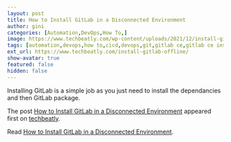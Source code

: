 ```yaml
---
layout: post
title: How to Install GitLab in a Disconnected Environment
author: gini
categories: [Automation,DevOps,How To,]
image: https://www.techbeatly.com/wp-content/uploads/2021/12/install-gitlab-offline-1024x576.png
tags: [automation,devops,how to,cicd,devops,git,gitlab ce,gitlab ce installation offline,install gitlab offline,]
ext_url: https://www.techbeatly.com/install-gitlab-offline/
show-avatar: true
featured: false
hidden: false
---
```


<p>Installing GitLab is a simple job as you just need to install the dependancies and then GitLab package. </p>
<p>The post <a href="https://www.techbeatly.com/install-gitlab-offline/">How to Install GitLab in a Disconnected Environment</a> appeared first on <a href="https://www.techbeatly.com">techbeatly</a>.</p>

Read [How to Install GitLab in a Disconnected Environment](https://www.techbeatly.com/install-gitlab-offline/).